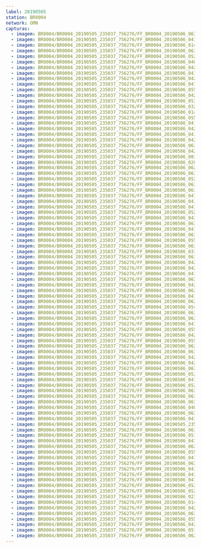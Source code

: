 ```yaml
---
label: 20190505
station: BR0004
network: GMN
capturas:
  - imagem: BR0004/BR0004_20190505_235037_756276/FF_BR0004_20190506_063411_704_0482048.fits_maxpixel.jpg
  - imagem: BR0004/BR0004_20190505_235037_756276/FF_BR0004_20190506_041631_360_0317440.fits_maxpixel.jpg
  - imagem: BR0004/BR0004_20190505_235037_756276/FF_BR0004_20190506_014807_816_0140032.fits_maxpixel.jpg
  - imagem: BR0004/BR0004_20190505_235037_756276/FF_BR0004_20190506_063320_453_0481024.fits_maxpixel.jpg
  - imagem: BR0004/BR0004_20190505_235037_756276/FF_BR0004_20190506_052024_348_0393728.fits_maxpixel.jpg
  - imagem: BR0004/BR0004_20190505_235037_756276/FF_BR0004_20190506_040811_373_0307456.fits_maxpixel.jpg
  - imagem: BR0004/BR0004_20190505_235037_756276/FF_BR0004_20190506_042426_507_0326912.fits_maxpixel.jpg
  - imagem: BR0004/BR0004_20190505_235037_756276/FF_BR0004_20190506_041956_409_0321536.fits_maxpixel.jpg
  - imagem: BR0004/BR0004_20190505_235037_756276/FF_BR0004_20190506_042139_934_0323584.fits_maxpixel.jpg
  - imagem: BR0004/BR0004_20190505_235037_756276/FF_BR0004_20190506_041813_924_0319488.fits_maxpixel.jpg
  - imagem: BR0004/BR0004_20190505_235037_756276/FF_BR0004_20190506_055139_017_0431104.fits_maxpixel.jpg
  - imagem: BR0004/BR0004_20190505_235037_756276/FF_BR0004_20190506_042022_033_0322048.fits_maxpixel.jpg
  - imagem: BR0004/BR0004_20190505_235037_756276/FF_BR0004_20190506_053404_520_0410112.fits_maxpixel.jpg
  - imagem: BR0004/BR0004_20190505_235037_756276/FF_BR0004_20190506_032403_667_0254720.fits_maxpixel.jpg
  - imagem: BR0004/BR0004_20190505_235037_756276/FF_BR0004_20190506_014820_622_0140288.fits_maxpixel.jpg
  - imagem: BR0004/BR0004_20190505_235037_756276/FF_BR0004_20190506_055126_204_0430848.fits_maxpixel.jpg
  - imagem: BR0004/BR0004_20190505_235037_756276/FF_BR0004_20190506_041943_599_0321280.fits_maxpixel.jpg
  - imagem: BR0004/BR0004_20190505_235037_756276/FF_BR0004_20190506_042634_612_0329472.fits_maxpixel.jpg
  - imagem: BR0004/BR0004_20190505_235037_756276/FF_BR0004_20190506_041905_168_0320512.fits_maxpixel.jpg
  - imagem: BR0004/BR0004_20190505_235037_756276/FF_BR0004_20190506_042322_410_0325632.fits_maxpixel.jpg
  - imagem: BR0004/BR0004_20190505_235037_756276/FF_BR0004_20190506_063515_806_0483328.fits_maxpixel.jpg
  - imagem: BR0004/BR0004_20190505_235037_756276/FF_BR0004_20190506_042009_229_0321792.fits_maxpixel.jpg
  - imagem: BR0004/BR0004_20190505_235037_756276/FF_BR0004_20190506_003456_899_0052480.fits_maxpixel.jpg
  - imagem: BR0004/BR0004_20190505_235037_756276/FF_BR0004_20190506_020803_487_0163840.fits_maxpixel.jpg
  - imagem: BR0004/BR0004_20190505_235037_756276/FF_BR0004_20190506_062812_793_0474880.fits_maxpixel.jpg
  - imagem: BR0004/BR0004_20190505_235037_756276/FF_BR0004_20190506_063802_323_0486656.fits_maxpixel.jpg
  - imagem: BR0004/BR0004_20190505_235037_756276/FF_BR0004_20190506_052115_617_0394752.fits_maxpixel.jpg
  - imagem: BR0004/BR0004_20190505_235037_756276/FF_BR0004_20190506_063645_500_0485120.fits_maxpixel.jpg
  - imagem: BR0004/BR0004_20190505_235037_756276/FF_BR0004_20190506_063632_677_0484864.fits_maxpixel.jpg
  - imagem: BR0004/BR0004_20190505_235037_756276/FF_BR0004_20190506_041826_736_0319744.fits_maxpixel.jpg
  - imagem: BR0004/BR0004_20190505_235037_756276/FF_BR0004_20190506_041735_533_0318720.fits_maxpixel.jpg
  - imagem: BR0004/BR0004_20190505_235037_756276/FF_BR0004_20190506_041839_546_0320000.fits_maxpixel.jpg
  - imagem: BR0004/BR0004_20190505_235037_756276/FF_BR0004_20190506_052154_018_0395520.fits_maxpixel.jpg
  - imagem: BR0004/BR0004_20190505_235037_756276/FF_BR0004_20190506_043847_460_0344064.fits_maxpixel.jpg
  - imagem: BR0004/BR0004_20190505_235037_756276/FF_BR0004_20190506_063502_993_0483072.fits_maxpixel.jpg
  - imagem: BR0004/BR0004_20190505_235037_756276/FF_BR0004_20190506_041657_021_0317952.fits_maxpixel.jpg
  - imagem: BR0004/BR0004_20190505_235037_756276/FF_BR0004_20190506_063528_611_0483584.fits_maxpixel.jpg
  - imagem: BR0004/BR0004_20190505_235037_756276/FF_BR0004_20190506_055204_649_0431616.fits_maxpixel.jpg
  - imagem: BR0004/BR0004_20190505_235037_756276/FF_BR0004_20190506_063229_195_0480000.fits_maxpixel.jpg
  - imagem: BR0004/BR0004_20190505_235037_756276/FF_BR0004_20190506_031726_571_0246784.fits_maxpixel.jpg
  - imagem: BR0004/BR0004_20190505_235037_756276/FF_BR0004_20190506_063711_089_0485632.fits_maxpixel.jpg
  - imagem: BR0004/BR0004_20190505_235037_756276/FF_BR0004_20190506_042256_791_0325120.fits_maxpixel.jpg
  - imagem: BR0004/BR0004_20190505_235037_756276/FF_BR0004_20190506_042400_890_0326400.fits_maxpixel.jpg
  - imagem: BR0004/BR0004_20190505_235037_756276/FF_BR0004_20190506_041852_363_0320256.fits_maxpixel.jpg
  - imagem: BR0004/BR0004_20190505_235037_756276/FF_BR0004_20190506_063723_896_0485888.fits_maxpixel.jpg
  - imagem: BR0004/BR0004_20190505_235037_756276/FF_BR0004_20190506_042608_987_0328960.fits_maxpixel.jpg
  - imagem: BR0004/BR0004_20190505_235037_756276/FF_BR0004_20190506_063541_437_0483840.fits_maxpixel.jpg
  - imagem: BR0004/BR0004_20190505_235037_756276/FF_BR0004_20190506_041801_126_0319232.fits_maxpixel.jpg
  - imagem: BR0004/BR0004_20190505_235037_756276/FF_BR0004_20190506_062825_615_0475136.fits_maxpixel.jpg
  - imagem: BR0004/BR0004_20190505_235037_756276/FF_BR0004_20190506_054918_068_0428288.fits_maxpixel.jpg
  - imagem: BR0004/BR0004_20190505_235037_756276/FF_BR0004_20190506_063749_511_0486400.fits_maxpixel.jpg
  - imagem: BR0004/BR0004_20190505_235037_756276/FF_BR0004_20190506_062916_824_0476160.fits_maxpixel.jpg
  - imagem: BR0004/BR0004_20190505_235037_756276/FF_BR0004_20190506_041306_374_0313344.fits_maxpixel.jpg
  - imagem: BR0004/BR0004_20190505_235037_756276/FF_BR0004_20190506_055047_790_0430080.fits_maxpixel.jpg
  - imagem: BR0004/BR0004_20190505_235037_756276/FF_BR0004_20190506_042348_081_0326144.fits_maxpixel.jpg
  - imagem: BR0004/BR0004_20190505_235037_756276/FF_BR0004_20190506_055100_591_0430336.fits_maxpixel.jpg
  - imagem: BR0004/BR0004_20190505_235037_756276/FF_BR0004_20190506_062838_406_0475392.fits_maxpixel.jpg
  - imagem: BR0004/BR0004_20190505_235037_756276/FF_BR0004_20190506_063658_283_0485376.fits_maxpixel.jpg
  - imagem: BR0004/BR0004_20190505_235037_756276/FF_BR0004_20190506_042127_144_0323328.fits_maxpixel.jpg
  - imagem: BR0004/BR0004_20190505_235037_756276/FF_BR0004_20190506_042152_743_0323840.fits_maxpixel.jpg
  - imagem: BR0004/BR0004_20190505_235037_756276/FF_BR0004_20190506_063437_388_0482560.fits_maxpixel.jpg
  - imagem: BR0004/BR0004_20190505_235037_756276/FF_BR0004_20190506_052049_970_0394240.fits_maxpixel.jpg
  - imagem: BR0004/BR0004_20190505_235037_756276/FF_BR0004_20190506_041722_638_0318464.fits_maxpixel.jpg
  - imagem: BR0004/BR0004_20190505_235037_756276/FF_BR0004_20190506_052141_203_0395264.fits_maxpixel.jpg
  - imagem: BR0004/BR0004_20190505_235037_756276/FF_BR0004_20190506_063853_565_0487680.fits_maxpixel.jpg
  - imagem: BR0004/BR0004_20190505_235037_756276/FF_BR0004_20190506_063346_043_0481536.fits_maxpixel.jpg
  - imagem: BR0004/BR0004_20190505_235037_756276/FF_BR0004_20190506_063736_710_0486144.fits_maxpixel.jpg
  - imagem: BR0004/BR0004_20190505_235037_756276/FF_BR0004_20190506_040758_573_0307200.fits_maxpixel.jpg
  - imagem: BR0004/BR0004_20190505_235037_756276/FF_BR0004_20190506_063424_564_0482304.fits_maxpixel.jpg
  - imagem: BR0004/BR0004_20190505_235037_756276/FF_BR0004_20190506_041917_976_0320768.fits_maxpixel.jpg
  - imagem: BR0004/BR0004_20190505_235037_756276/FF_BR0004_20190505_235935_482_0010240.fits_maxpixel.jpg
  - imagem: BR0004/BR0004_20190505_235037_756276/FF_BR0004_20190506_063619_850_0484608.fits_maxpixel.jpg
  - imagem: BR0004/BR0004_20190505_235037_756276/FF_BR0004_20190506_051148_757_0383488.fits_maxpixel.jpg
  - imagem: BR0004/BR0004_20190505_235037_756276/FF_BR0004_20190506_041253_536_0313088.fits_maxpixel.jpg
  - imagem: BR0004/BR0004_20190505_235037_756276/FF_BR0004_20190506_062904_025_0475904.fits_maxpixel.jpg
  - imagem: BR0004/BR0004_20190505_235037_756276/FF_BR0004_20190506_055256_099_0432640.fits_maxpixel.jpg
  - imagem: BR0004/BR0004_20190505_235037_756276/FF_BR0004_20190506_041930_779_0321024.fits_maxpixel.jpg
  - imagem: BR0004/BR0004_20190505_235037_756276/FF_BR0004_20190506_063827_953_0487168.fits_maxpixel.jpg
  - imagem: BR0004/BR0004_20190505_235037_756276/FF_BR0004_20190506_041644_211_0317696.fits_maxpixel.jpg
  - imagem: BR0004/BR0004_20190505_235037_756276/FF_BR0004_20190506_043834_656_0343808.fits_maxpixel.jpg
  - imagem: BR0004/BR0004_20190505_235037_756276/FF_BR0004_20190506_041240_735_0312832.fits_maxpixel.jpg
  - imagem: BR0004/BR0004_20190505_235037_756276/FF_BR0004_20190506_052206_825_0395776.fits_maxpixel.jpg
  - imagem: BR0004/BR0004_20190505_235037_756276/FF_BR0004_20190506_052037_167_0393984.fits_maxpixel.jpg
  - imagem: BR0004/BR0004_20190505_235037_756276/FF_BR0004_20190506_023134_393_0192000.fits_maxpixel.jpg
  - imagem: BR0004/BR0004_20190505_235037_756276/FF_BR0004_20190506_014755_023_0139776.fits_maxpixel.jpg
  - imagem: BR0004/BR0004_20190505_235037_756276/FF_BR0004_20190506_042439_325_0327168.fits_maxpixel.jpg
  - imagem: BR0004/BR0004_20190505_235037_756276/FF_BR0004_20190506_063358_919_0481792.fits_maxpixel.jpg
  - imagem: BR0004/BR0004_20190505_235037_756276/FF_BR0004_20190506_055151_833_0431360.fits_maxpixel.jpg
  - imagem: BR0004/BR0004_20190505_235037_756276/FF_BR0004_20190506_042621_801_0329216.fits_maxpixel.jpg
  - imagem: BR0004/BR0004_20190505_235037_756276/FF_BR0004_20190506_051135_951_0383232.fits_maxpixel.jpg
  - imagem: BR0004/BR0004_20190505_235037_756276/FF_BR0004_20190506_062851_225_0475648.fits_maxpixel.jpg
---
```


